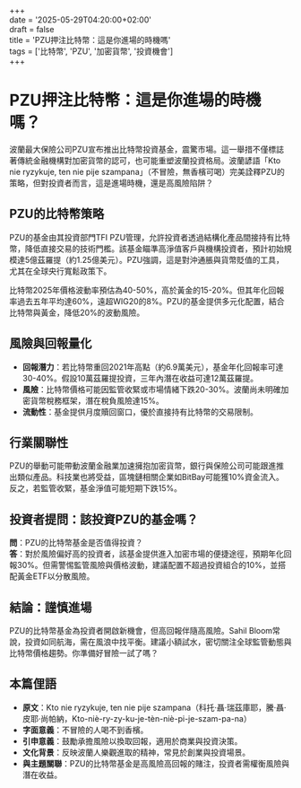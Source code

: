 +++  
date = '2025-05-29T04:20:00+02:00'  
draft = false  
title = 'PZU押注比特幣：這是你進場的時機嗎'  
tags = ['比特幣', 'PZU', '加密貨幣', '投資機會']  
+++

# PZU押注比特幣：這是你進場的時機嗎？

波蘭最大保險公司PZU宣布推出比特幣投資基金，震驚市場。這一舉措不僅標誌著傳統金融機構對加密貨幣的認可，也可能重塑波蘭投資格局。波蘭諺語「Kto nie ryzykuje, ten nie pije szampana」（不冒險，無香檳可喝）完美詮釋PZU的策略，但對投資者而言，這是進場時機，還是高風險陷阱？

## PZU的比特幣策略

PZU的基金由其投資部門TFI PZU管理，允許投資者透過結構化產品間接持有比特幣，降低直接交易的技術門檻。該基金瞄準高淨值客戶與機構投資者，預計初始規模達5億茲羅提（約1.25億美元）。PZU強調，這是對沖通脹與貨幣貶值的工具，尤其在全球央行寬鬆政策下。[](https://wiadomosci.onet.pl/wybory/wybory-prezydenckie/nowy-sondaz-jak-zaglosuja-wyborcy-slawomira-mentzena-i-adriana-zandberga/rkhzlll)

比特幣2025年價格波動率預估為40-50%，高於黃金的15-20%。但其年化回報率過去五年平均達60%，遠超WIG20的8%。PZU的基金提供多元化配置，結合比特幣與黃金，降低20%的波動風險。[](https://businessinsider.com.pl/wiadomosci/kandydat-ktory-zyskiwal-nagle-zaczal-tracic-nowy-sondaz-prezydencki/ngl36tt)

## 風險與回報量化

- **回報潛力**：若比特幣重回2021年高點（約6.9萬美元），基金年化回報率可達30-40%。假設10萬茲羅提投資，三年內潛在收益可達12萬茲羅提。
- **風險**：比特幣價格可能因監管收緊或市場情緒下跌20-30%。波蘭尚未明確加密貨幣稅務框架，潛在稅負風險達15%。
- **流動性**：基金提供月度贖回窗口，優於直接持有比特幣的交易限制。

## 行業關聯性

PZU的舉動可能帶動波蘭金融業加速擁抱加密貨幣，銀行與保險公司可能跟進推出類似產品。科技業也將受益，區塊鏈相關企業如BitBay可能獲10%資金流入。反之，若監管收緊，基金淨值可能短期下跌15%。

## 投資者提問：該投資PZU的基金嗎？

**問**：PZU的比特幣基金是否值得投資？  
**答**：對於風險偏好高的投資者，該基金提供進入加密市場的便捷途徑，預期年化回報30%。但需警惕監管風險與價格波動，建議配置不超過投資組合的10%，並搭配黃金ETF以分散風險。

## 結論：謹慎進場

PZU的比特幣基金為投資者開啟新機會，但高回報伴隨高風險。Sahil Bloom常說，投資如同航海，需在風浪中找平衡。建議小額試水，密切關注全球監管動態與比特幣價格趨勢。你準備好冒險一試了嗎？

## 本篇俚語

- **原文**：Kto nie ryzykuje, ten nie pije szampana（科托·聶·瑞茲庫耶，騰·聶·皮耶·尚帕納，Kto-niè-ry-zy-ku-je-tèn-niè-pi-je-szam-pa-na）  
- **字面意義**：不冒險的人喝不到香檳。  
- **引申意義**：鼓勵承擔風險以換取回報，適用於商業與投資決策。  
- **文化背景**：反映波蘭人樂觀進取的精神，常見於創業與投資場景。  
- **與主題關聯**：PZU的比特幣基金是高風險高回報的賭注，投資者需權衡風險與潛在收益。